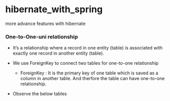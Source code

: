 # hibernate_with_spring
more advance features with hibernate

### One-to-One-uni relationship 

* It’s a relationship where a record in one entity (table) is associated with exactly one record in another entity (table).
* We use ForeignKey to connect two tables for one-to-one relationship
  
  * ForeignKey : It is the primary key of one table which is saved as a column in another table. And therfore the table can have one-to-one relationship.

* Observe the below tables
